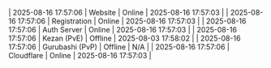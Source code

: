 | 2025-08-16 17:57:06 | Website | Online | 2025-08-16 17:57:03 |
| 2025-08-16 17:57:06 | Registration | Online | 2025-08-16 17:57:03 |
| 2025-08-16 17:57:06 | Auth Server | Online | 2025-08-16 17:57:03 |
| 2025-08-16 17:57:06 | Kezan (PvE) | Offline | 2025-08-03 17:58:02 |
| 2025-08-16 17:57:06 | Gurubashi (PvP) | Offline | N/A |
| 2025-08-16 17:57:06 | Cloudflare | Online | 2025-08-16 17:57:03 |
